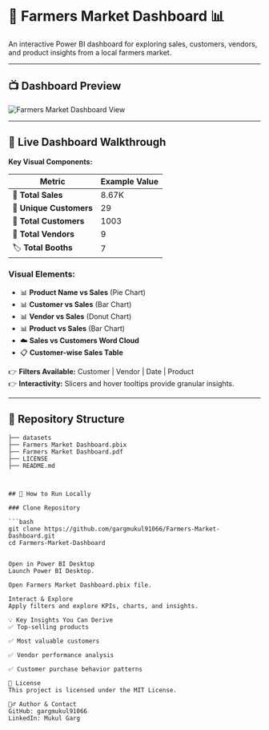 # 🥕 Farmers Market Dashboard 📊  

An interactive Power BI dashboard for exploring sales, customers, vendors, and product insights from a local farmers market.

---

## 📺 Dashboard Preview

![Farmers Market Dashboard View](./Farmers%20Market%20Dashboard.png)

---

## 🌟 Live Dashboard Walkthrough

**Key Visual Components:**

| Metric                    | Example Value |
|--------------------------|---------------|
| 🛒 **Total Sales**         | 8.67K         |
| 👥 **Unique Customers**    | 29            |
| 👤 **Total Customers**     | 1003          |
| 🏪 **Total Vendors**       | 9             |
| 🏷️ **Total Booths**        | 7             |

### Visual Elements:
- 📊 **Product Name vs Sales** (Pie Chart)  
- 📊 **Customer vs Sales** (Bar Chart)  
- 📊 **Vendor vs Sales** (Donut Chart)  
- 📊 **Product vs Sales** (Bar Chart)  
- ☁️ **Sales vs Customers Word Cloud**  
- 📋 **Customer-wise Sales Table**  

👉 **Filters Available:** Customer | Vendor | Date | Product  
👉 **Interactivity:** Slicers and hover tooltips provide granular insights.

---

## 📂 Repository Structure

```plaintext
├── datasets
├── Farmers Market Dashboard.pbix
├── Farmers Market Dashboard.pdf
├── LICENSE
├── README.md



## 🚀 How to Run Locally

### Clone Repository

```bash
git clone https://github.com/gargmukul91066/Farmers-Market-Dashboard.git
cd Farmers-Market-Dashboard


Open in Power BI Desktop
Launch Power BI Desktop.

Open Farmers Market Dashboard.pbix file.

Interact & Explore
Apply filters and explore KPIs, charts, and insights.

💡 Key Insights You Can Derive
✅ Top-selling products

✅ Most valuable customers

✅ Vendor performance analysis

✅ Customer purchase behavior patterns

📜 License
This project is licensed under the MIT License.

🙋‍♂️ Author & Contact
GitHub: gargmukul91066
LinkedIn: Mukul Garg
